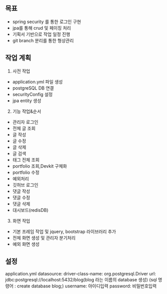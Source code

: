 ## 목표
- spring security 를 통한 로그인 구현 
- jpa를 통해 crud 및 페이징 처리
- 기획서 기반으로 작업 일정 진행
- git branch 분리를 통한 형상관리

## 작업 계획
1. 사전 작업
- application.yml 파일 생성
-  postgreSQL DB 연결
-  securityConfig 설정
-  jpa entity 생성

2.  기능 작업&순서
- 관리자 로그인
- 전체 글 조회
- 글 작성
- 글 수정
- 글 삭제
- 글 검색
- 태그 전체 조회
- portfolio 조회,Devkit 구체화
- portfolio 수정
- 예외처리
- 깃허브 로그인
- 댓글 작성
- 댓글 수정
- 댓글 삭제
- 대시보드(redisDB)
3. 화면 작업
- 기본 프레임 작업 및 jquery, bootstrap 라이브러리 추가
- 전체 화면 생성 및 관리자 분기처리
- 예외 화면 생성


## 설정
application.yml
datasource:
driver-class-name: org.postgresql.Driver
url: jdbc:postgresql://localhost:5432/blog(blog 라는 이름의 database 생성)
(sql 명령어 : create database blog;)
username: 아이디입력
password: 비밀번호입력
